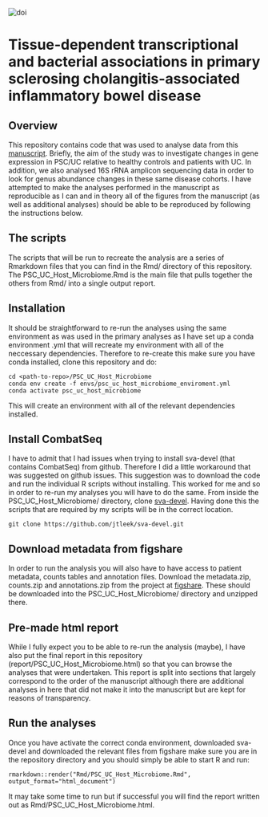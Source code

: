 
![doi](https://zenodo.org/badge/DOI/10.5281/zenodo.4808793.svg)

# Tissue-dependent transcriptional and bacterial associations in primary sclerosing cholangitis-associated inflammatory bowel disease

## Overview

This repository contains code that was used to analyse data from this [manuscript](https://wellcomeopenresearch.org/articles/6-199). Briefly, the aim of the study was to investigate changes in gene expression in PSC/UC relative to healthy controls and patients with UC. In addition, we also analysed 16S rRNA amplicon sequencing data in order to look for genus abundance changes in these same disease cohorts. I have attempted to make the analyses performed in the manuscript as reproducible as I can and in theory all of the figures from the manuscript (as well as additional analyses) should be able to be reproduced by following the instructions below.

## The scripts

The scripts that will be run to recreate the analysis are a series of Rmarkdown files that you can find in the Rmd/ directory of this repository. The PSC_UC_Host_Microbiome.Rmd is the main file that pulls together the others from Rmd/ into a single output report.


## Installation

It should be straightforward to re-run the analyses using the same environment as was used in the primary analyses as I have set up a conda environment .yml that will recreate my environment with all of the neccessary dependencies. Therefore to re-create this make sure you have conda installed, clone this repository and do:


```
cd <path-to-repo>/PSC_UC_Host_Microbiome
conda env create -f envs/psc_uc_host_microbiome_enviroment.yml
conda activate psc_uc_host_microbiome
```

This will create an environment with all of the relevant dependencies installed.

## Install CombatSeq

I have to admit that I had issues when trying to install sva-devel (that contains CombatSeq) from github. Therefore I did a little workaround that was suggested on github issues. This suggestion was to download the code and run the individual R scripts without installing. This worked for me and so in order to re-run my analyses you will have to do the same. From inside the PSC_UC_Host_Microbiome/ directory, clone [sva-devel](https://github.com/jtleek/sva-devel). Having done this the scripts that are required by my scripts will be in the correct location.

```
git clone https://github.com/jtleek/sva-devel.git
```

## Download metadata from figshare

In order to run the analysis you will also have to have access to patient metadata, counts tables and annotation files. Download the metadata.zip, counts.zip and annotations.zip from the project at [figshare](https://figshare.com/projects/Tissue-dependent_transcriptional_and_bacterial_associations_in_primary_sclerosing_cholangitis-associated_inflammatory_bowel_disease/97364). These should be downloaded into the PSC_UC_Host_Microbiome/ directory and unzipped there. 


## Pre-made html report

While I fully expect you to be able to re-run the analysis (maybe), I have also put the final report in this repository (report/PSC_UC_Host_Microbiome.html) so that you can browse the analyses that were undertaken. This report is split into sections that largely correspond to the order of the manuscript although there are additional analyses in here that did not make it into the manuscript but are kept for reasons of transparency.


## Run the analyses

Once you have activate the correct conda environment, downloaded sva-devel and downloaded the relevant files from figshare make sure you are in the repository directory and you should simply be able to start R and run:

```
rmarkdown::render("Rmd/PSC_UC_Host_Microbiome.Rmd", output_format="html_document")
```

It may take some time to run but if successful you will find the report written out as Rmd/PSC_UC_Host_Microbiome.html.

